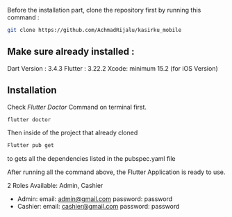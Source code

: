 
Before the installation part, clone the repository first by running this command :
```sh
git clone https://github.com/AchmadRijalu/kasirku_mobile
```

## Make sure already installed :
Dart Version : 3.4.3 
Flutter : 3.22.2 
Xcode: minimum 15.2 (for iOS Version)

## Installation
Check _Flutter Doctor_ Command on terminal first.

```sh
flutter doctor
```

Then inside of the project that already cloned
```sh
Flutter pub get
```
to gets all the dependencies listed in the pubspec.yaml file


After running all the command above, the Flutter Application is ready to use.

2 Roles Available: Admin, Cashier
- Admin: 
email: admin@gmail.com
password: password
- Cashier:
email: cashier@gmail.com
password: password

